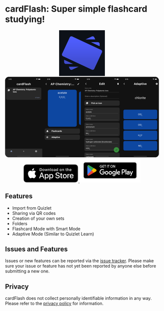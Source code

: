 # cardFlash: Super simple flashcard studying!

<p align="center">
    <img src="./assets/cardFlash.png" width="150" height="150">
    <img src="./assets/banner.png">
    <a href="https://apps.apple.com/app/id6443405970">
        <img src="./assets/Download_on_the_App_Store_Badge_US-UK_RGB_blk_092917.svg" width="180" alt="Download cardFlash on the Apple App Store"/>
    </a>
    <a href="https://play.google.com/store/apps/details?id=com.michaelyu.cardFlash">
        <img src="./assets/google-play-badge.png" width="200" height="80" alt="Download cardFlash on the Google Play Store"/>
    </a>
</p>

<!---
## Become a [Beta Tester](amichaelyu.github.io/cardFlashBeta)
--->
## Features
- Import from Quizlet
- Sharing via QR codes
- Creation of your own sets
- Folders
- Flashcard Mode with Smart Mode
- Adaptive Mode (Similar to Quizlet Learn)

## Issues and Features

Issues or new features can be reported via the [issue tracker](https://github.com/amichaelyu/cardFlash/issues). Please make sure your issue or feature has not yet been reported by anyone else before submitting a new one.

## Privacy

cardFlash does not collect personally identifiable information in any way. Please refer to the [privacy policy](https://github.com/amichaelyu/cardFlash/blob/master/PRIVACY.md) for information.
